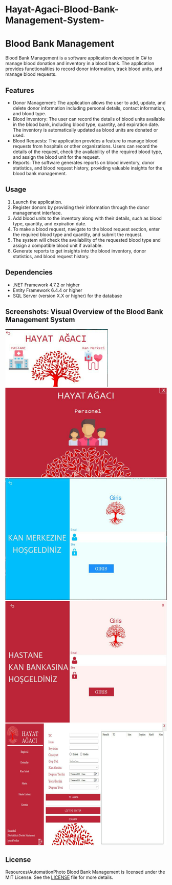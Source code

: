 # Hayat-Agaci-Blood-Bank-Management-System-
# Blood Bank Management

Blood Bank Management is a software application developed in C# to manage blood donation and inventory in a blood bank. The application provides functionalities to record donor information, track blood units, and manage blood requests.

## Features

- Donor Management: The application allows the user to add, update, and delete donor information including personal details, contact information, and blood type.
- Blood Inventory: The user can record the details of blood units available in the blood bank, including blood type, quantity, and expiration date. The inventory is automatically updated as blood units are donated or used.
- Blood Requests: The application provides a feature to manage blood requests from hospitals or other organizations. Users can record the details of the request, check the availability of the required blood type, and assign the blood unit for the request.
- Reports: The software generates reports on blood inventory, donor statistics, and blood request history, providing valuable insights for the blood bank management.

## Usage

1. Launch the application.
2. Register donors by providing their information through the donor management interface.
3. Add blood units to the inventory along with their details, such as blood type, quantity, and expiration date.
4. To make a blood request, navigate to the blood request section, enter the required blood type and quantity, and submit the request.
5. The system will check the availability of the requested blood type and assign a compatible blood unit if available.
6. Generate reports to get insights into the blood inventory, donor statistics, and blood request history.

## Dependencies

- .NET Framework 4.7.2 or higher
- Entity Framework 6.4.4 or higher
- SQL Server (version X.X or higher) for the database

## Screenshots: Visual Overview of the Blood Bank Management System

<img src="Resources/AutomationPhoto/1.jpg" alt="alt text" width="320" height="180">

<img src="Resources/AutomationPhoto/2.jpg" alt="alt text" width="520" height="280">

<img src="Resources/AutomationPhoto/3.jpg" alt="alt text" width="620" height="380">

<img src="Resources/AutomationPhoto/4.jpg" alt="alt text" width="620" height="380">

<img src="Resources/AutomationPhoto/5.jpg" alt="alt text" width="620" height="380">

## License
Resources/AutomationPhoto
Blood Bank Management is licensed under the MIT License. See the [LICENSE](LICENSE) file for more details.
